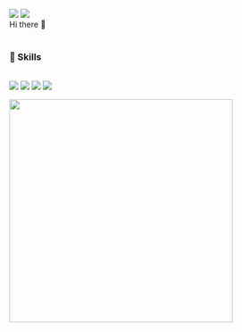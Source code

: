<img src="https://img.shields.io/badge/yeonsoo.kang@hetic.net-EA4335?style=flat-square&logo=Gmail&logoColor=white"/> <img src="https://img.shields.io/badge/YeonsooKang-0A66C2?style=flat-square&logo=linkedin&logoColor=white"/> 
<br/>
Hi there 👋
<br/>
<br/>
### 💙 Skills 
######
<img src="https://img.shields.io/badge/Python-3776AB?style=flat-square&logo=python&logoColor=white"/> <img src="https://img.shields.io/badge/Postgresql-4169E1?style=flat-square&logo=Postgresql&logoColor=white"/> <img src="https://img.shields.io/badge/AWS-232F3E?style=flat-square&logo=AmazonAWS&logoColor=white"/> <img src="https://img.shields.io/badge/Tableau-E97627?style=flat-square&logo=Tableau&logoColor=white"/>

<p>
    <a href="LINK TO: WHEN CLICKED">
      <img src="https://github.r2v.ch/codewars?user=Ysoo&top_languages=true&theme=purple_dark&hide_clan=true" width="400"/>
    </a>
</p>

